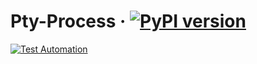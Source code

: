 # Pty-Process &middot; [![PyPI version](https://img.shields.io/pypi/v/pty-server)](https://pypi.org/project/pty-server/)
[![Test Automation](https://github.com/breba-apps/pty-process/actions/workflows/test.yaml/badge.svg)](https://github.com/breba-apps/pty-process/actions/workflows/test.yaml)

